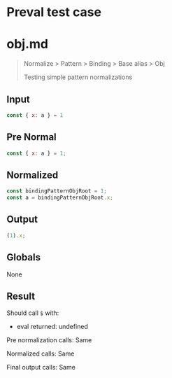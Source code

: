 # Preval test case

# obj.md

> Normalize > Pattern > Binding > Base alias > Obj
>
> Testing simple pattern normalizations

## Input

`````js filename=intro
const { x: a } = 1
`````

## Pre Normal

`````js filename=intro
const { x: a } = 1;
`````

## Normalized

`````js filename=intro
const bindingPatternObjRoot = 1;
const a = bindingPatternObjRoot.x;
`````

## Output

`````js filename=intro
(1).x;
`````

## Globals

None

## Result

Should call `$` with:
 - eval returned: undefined

Pre normalization calls: Same

Normalized calls: Same

Final output calls: Same
